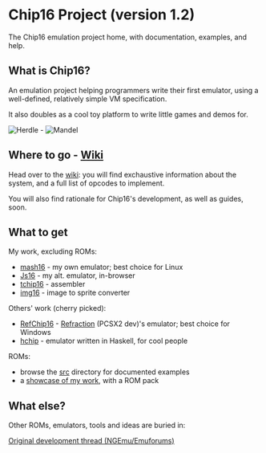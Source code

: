 Chip16 Project (version 1.2)
============================

The Chip16 emulation project home, with documentation, examples, and help.

## What is Chip16?
An emulation project helping programmers write their first emulator, using a well-defined, relatively simple VM specification.

It also doubles as a cool toy platform to write little games and demos for.

![Herdle](http://www.doc.ic.ac.uk/~tk2010/chip16/images/herdle.png) - 
![Mandel](http://i.imgur.com/mLDBryG.png)

## Where to go - [Wiki](https://github.com/tykel/chip16/wiki)

Head over to the [wiki](https://github.com/tykel/chip16/wiki): you will find exchaustive information about the system, and a full list of opcodes to implement.

You will also find rationale for Chip16's development, as well as guides, soon.

## What to get
My work, excluding ROMs:
* [mash16](http://code.google.com/p/mash16) - my own emulator; best choice for Linux 
* [Js16](http://www.doc.ic.ac.uk/~tk2010/chip16) - my alt. emulator, in-browser
* [tchip16](http://code.google.com/p/tchip16) - assembler
* [img16](http://code.google.com/p/img16) - image to sprite converter

Others' work (cherry picked):
* [RefChip16](http://code.google.com/p/refchip16) - [Refraction](http://code.google.com/u/refraction) (PCSX2 dev)'s emulator; best choice for Windows
* [hchip](http://github.com/vahokif/hchip) - emulator written in Haskell, for cool people

ROMs:
* browse the [src](https://github.com/tykel/chip16/tree/master/src) directory for documented examples
* a [showcase of my work](http://www.doc.ic.ac.uk/~tk2010/chip16/games), with a ROM pack

## What else?
Other ROMs, emulators, tools and ideas are buried in:

[Original development thread (NGEmu/Emuforums)](http://forums.ngemu.com/showthread.php?t=145620)


